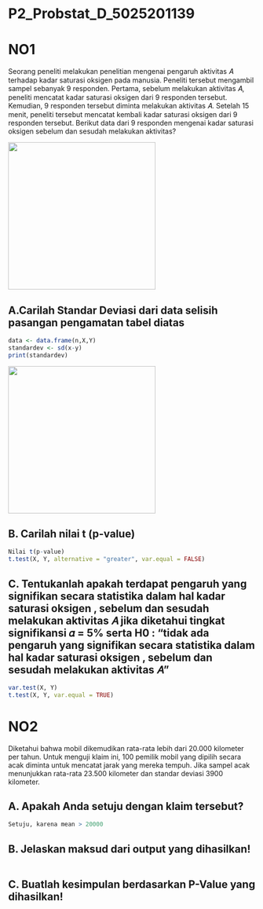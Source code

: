 # P2_Probstat_D_5025201139
# NO1
Seorang peneliti melakukan penelitian mengenai pengaruh aktivitas 𝐴 terhadap kadar saturasi oksigen pada manusia. Peneliti tersebut mengambil sampel sebanyak 9 responden. Pertama, sebelum melakukan aktivitas 𝐴, peneliti mencatat kadar saturasi oksigen dari 9 responden tersebut. Kemudian, 9 responden tersebut diminta melakukan aktivitas 𝐴. Setelah 15 menit, peneliti tersebut mencatat kembali kadar saturasi oksigen dari 9 responden tersebut. Berikut data dari 9 responden mengenai kadar saturasi oksigen sebelum dan sesudah melakukan aktivitas?

<img src= https://user-images.githubusercontent.com/74358409/170874495-dce7b56d-bfe2-4507-b6e7-c946d9aa02e7.png width="300">


## A.Carilah Standar Deviasi dari data selisih pasangan pengamatan tabel diatas
```R 
data <- data.frame(n,X,Y)
standardev <- sd(x-y)
print(standardev)
```

<img src= https://user-images.githubusercontent.com/74358409/170875750-b03c9f6d-88ee-4c06-8a80-e3239504ccf7.png width="300" >

## B. Carilah nilai t (p-value)
```R 
Nilai t(p-value)
t.test(X, Y, alternative = "greater", var.equal = FALSE)
```

## C. Tentukanlah apakah terdapat pengaruh yang signifikan secara statistika dalam hal kadar saturasi oksigen , sebelum dan sesudah melakukan aktivitas 𝐴 jika diketahui tingkat signifikansi 𝛼 = 5% serta H0 : “tidak ada pengaruh yang signifikan secara statistika dalam hal kadar saturasi oksigen , sebelum dan sesudah melakukan aktivitas 𝐴”

```R
var.test(X, Y)
t.test(X, Y, var.equal = TRUE)
```
# NO2
Diketahui bahwa mobil dikemudikan rata-rata lebih dari 20.000 kilometer per tahun. Untuk menguji klaim ini, 100 pemilik mobil yang dipilih secara acak diminta untuk mencatat jarak yang mereka tempuh. Jika sampel acak menunjukkan rata-rata 23.500 kilometer dan standar deviasi 3900 kilometer.

## A. Apakah Anda setuju dengan klaim tersebut?
```R
Setuju, karena mean > 20000
```

## B. Jelaskan maksud dari output yang dihasilkan!
```R

```

## C. Buatlah kesimpulan berdasarkan P-Value yang dihasilkan!
